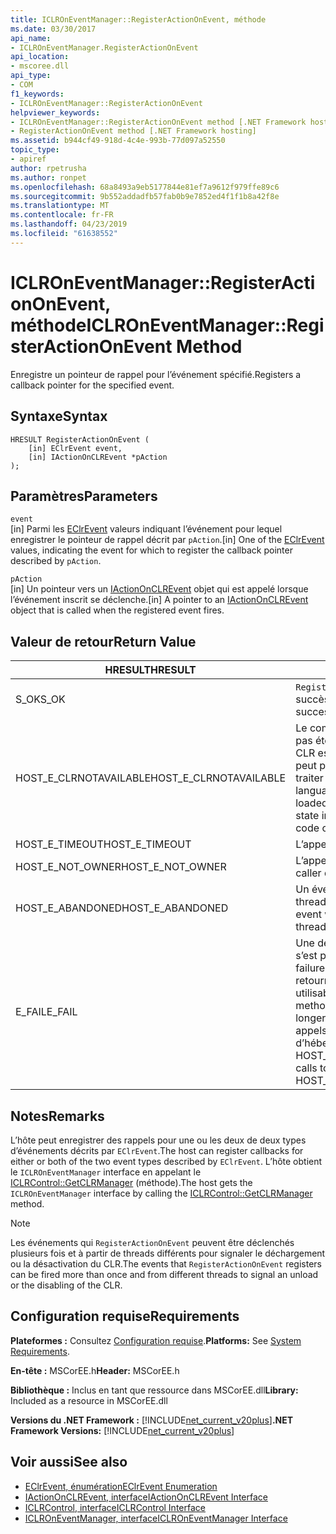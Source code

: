 ```yaml
---
title: ICLROnEventManager::RegisterActionOnEvent, méthode
ms.date: 03/30/2017
api_name:
- ICLROnEventManager.RegisterActionOnEvent
api_location:
- mscoree.dll
api_type:
- COM
f1_keywords:
- ICLROnEventManager::RegisterActionOnEvent
helpviewer_keywords:
- ICLROnEventManager::RegisterActionOnEvent method [.NET Framework hosting]
- RegisterActionOnEvent method [.NET Framework hosting]
ms.assetid: b944cf49-918d-4c4e-993b-77d097a52550
topic_type:
- apiref
author: rpetrusha
ms.author: ronpet
ms.openlocfilehash: 68a8493a9eb5177844e81ef7a9612f979ffe89c6
ms.sourcegitcommit: 9b552addadfb57fab0b9e7852ed4f1f1b8a42f8e
ms.translationtype: MT
ms.contentlocale: fr-FR
ms.lasthandoff: 04/23/2019
ms.locfileid: "61638552"
---
```

# <a name="iclroneventmanagerregisteractiononevent-method"></a><span data-ttu-id="c9c19-102">ICLROnEventManager::RegisterActionOnEvent, méthode</span><span class="sxs-lookup"><span data-stu-id="c9c19-102">ICLROnEventManager::RegisterActionOnEvent Method</span></span>
<span data-ttu-id="c9c19-103">Enregistre un pointeur de rappel pour l’événement spécifié.</span><span class="sxs-lookup"><span data-stu-id="c9c19-103">Registers a callback pointer for the specified event.</span></span>  
  
## <a name="syntax"></a><span data-ttu-id="c9c19-104">Syntaxe</span><span class="sxs-lookup"><span data-stu-id="c9c19-104">Syntax</span></span>  
  
```  
HRESULT RegisterActionOnEvent (  
    [in] EClrEvent event,  
    [in] IActionOnCLREvent *pAction  
);  
```  
  
## <a name="parameters"></a><span data-ttu-id="c9c19-105">Paramètres</span><span class="sxs-lookup"><span data-stu-id="c9c19-105">Parameters</span></span>  
 `event`  
 <span data-ttu-id="c9c19-106">[in] Parmi les [EClrEvent](../../../../docs/framework/unmanaged-api/hosting/eclrevent-enumeration.md) valeurs indiquant l’événement pour lequel enregistrer le pointeur de rappel décrit par `pAction`.</span><span class="sxs-lookup"><span data-stu-id="c9c19-106">[in] One of the [EClrEvent](../../../../docs/framework/unmanaged-api/hosting/eclrevent-enumeration.md) values, indicating the event for which to register the callback pointer described by `pAction`.</span></span>  
  
 `pAction`  
 <span data-ttu-id="c9c19-107">[in] Un pointeur vers un [IActionOnCLREvent](../../../../docs/framework/unmanaged-api/hosting/iactiononclrevent-interface.md) objet qui est appelé lorsque l’événement inscrit se déclenche.</span><span class="sxs-lookup"><span data-stu-id="c9c19-107">[in] A pointer to an [IActionOnCLREvent](../../../../docs/framework/unmanaged-api/hosting/iactiononclrevent-interface.md) object that is called when the registered event fires.</span></span>  
  
## <a name="return-value"></a><span data-ttu-id="c9c19-108">Valeur de retour</span><span class="sxs-lookup"><span data-stu-id="c9c19-108">Return Value</span></span>  
  
|<span data-ttu-id="c9c19-109">HRESULT</span><span class="sxs-lookup"><span data-stu-id="c9c19-109">HRESULT</span></span>|<span data-ttu-id="c9c19-110">Description</span><span class="sxs-lookup"><span data-stu-id="c9c19-110">Description</span></span>|  
|-------------|-----------------|  
|<span data-ttu-id="c9c19-111">S_OK</span><span class="sxs-lookup"><span data-stu-id="c9c19-111">S_OK</span></span>|<span data-ttu-id="c9c19-112">`RegisterActionOnEvent` retourné avec succès.</span><span class="sxs-lookup"><span data-stu-id="c9c19-112">`RegisterActionOnEvent` returned successfully.</span></span>|  
|<span data-ttu-id="c9c19-113">HOST_E_CLRNOTAVAILABLE</span><span class="sxs-lookup"><span data-stu-id="c9c19-113">HOST_E_CLRNOTAVAILABLE</span></span>|<span data-ttu-id="c9c19-114">Le common language runtime (CLR) n’a pas été chargé dans un processus ou le CLR est dans un état dans lequel il ne peut pas exécuter le code managé ou traiter l’appel avec succès.</span><span class="sxs-lookup"><span data-stu-id="c9c19-114">The common language runtime (CLR) has not been loaded into a process, or the CLR is in a state in which it cannot run managed code or process the call successfully.</span></span>|  
|<span data-ttu-id="c9c19-115">HOST_E_TIMEOUT</span><span class="sxs-lookup"><span data-stu-id="c9c19-115">HOST_E_TIMEOUT</span></span>|<span data-ttu-id="c9c19-116">L’appel a expiré.</span><span class="sxs-lookup"><span data-stu-id="c9c19-116">The call timed out.</span></span>|  
|<span data-ttu-id="c9c19-117">HOST_E_NOT_OWNER</span><span class="sxs-lookup"><span data-stu-id="c9c19-117">HOST_E_NOT_OWNER</span></span>|<span data-ttu-id="c9c19-118">L’appelant ne possède pas le verrou.</span><span class="sxs-lookup"><span data-stu-id="c9c19-118">The caller does not own the lock.</span></span>|  
|<span data-ttu-id="c9c19-119">HOST_E_ABANDONED</span><span class="sxs-lookup"><span data-stu-id="c9c19-119">HOST_E_ABANDONED</span></span>|<span data-ttu-id="c9c19-120">Un événement a été annulé alors qu’un thread bloqué ou Fibre l’attendait.</span><span class="sxs-lookup"><span data-stu-id="c9c19-120">An event was canceled while a blocked thread or fiber was waiting on it.</span></span>|  
|<span data-ttu-id="c9c19-121">E_FAIL</span><span class="sxs-lookup"><span data-stu-id="c9c19-121">E_FAIL</span></span>|<span data-ttu-id="c9c19-122">Une défaillance catastrophique inconnue s’est produite.</span><span class="sxs-lookup"><span data-stu-id="c9c19-122">An unknown catastrophic failure occurred.</span></span> <span data-ttu-id="c9c19-123">Une fois une méthode retourne E_FAIL, le CLR n’est plus utilisable au sein du processus.</span><span class="sxs-lookup"><span data-stu-id="c9c19-123">After a method returns E_FAIL, the CLR is no longer usable within the process.</span></span> <span data-ttu-id="c9c19-124">Les appels suivants aux méthodes d’hébergement retournent HOST_E_CLRNOTAVAILABLE.</span><span class="sxs-lookup"><span data-stu-id="c9c19-124">Subsequent calls to hosting methods return HOST_E_CLRNOTAVAILABLE.</span></span>|  
  
## <a name="remarks"></a><span data-ttu-id="c9c19-125">Notes</span><span class="sxs-lookup"><span data-stu-id="c9c19-125">Remarks</span></span>  
 <span data-ttu-id="c9c19-126">L’hôte peut enregistrer des rappels pour une ou les deux de deux types d’événements décrits par `EClrEvent`.</span><span class="sxs-lookup"><span data-stu-id="c9c19-126">The host can register callbacks for either or both of the two event types described by `EClrEvent`.</span></span> <span data-ttu-id="c9c19-127">L’hôte obtient le `ICLROnEventManager` interface en appelant le [ICLRControl::GetCLRManager](../../../../docs/framework/unmanaged-api/hosting/iclrcontrol-getclrmanager-method.md) (méthode).</span><span class="sxs-lookup"><span data-stu-id="c9c19-127">The host gets the `ICLROnEventManager` interface by calling the [ICLRControl::GetCLRManager](../../../../docs/framework/unmanaged-api/hosting/iclrcontrol-getclrmanager-method.md) method.</span></span>  
  
> [!NOTE]
>  <span data-ttu-id="c9c19-128">Les événements qui `RegisterActionOnEvent` peuvent être déclenchés plusieurs fois et à partir de threads différents pour signaler le déchargement ou la désactivation du CLR.</span><span class="sxs-lookup"><span data-stu-id="c9c19-128">The events that `RegisterActionOnEvent` registers can be fired more than once and from different threads to signal an unload or the disabling of the CLR.</span></span>  
  
## <a name="requirements"></a><span data-ttu-id="c9c19-129">Configuration requise</span><span class="sxs-lookup"><span data-stu-id="c9c19-129">Requirements</span></span>  
 <span data-ttu-id="c9c19-130">**Plateformes :** Consultez [Configuration requise](../../../../docs/framework/get-started/system-requirements.md).</span><span class="sxs-lookup"><span data-stu-id="c9c19-130">**Platforms:** See [System Requirements](../../../../docs/framework/get-started/system-requirements.md).</span></span>  
  
 <span data-ttu-id="c9c19-131">**En-tête :** MSCorEE.h</span><span class="sxs-lookup"><span data-stu-id="c9c19-131">**Header:** MSCorEE.h</span></span>  
  
 <span data-ttu-id="c9c19-132">**Bibliothèque :** Inclus en tant que ressource dans MSCorEE.dll</span><span class="sxs-lookup"><span data-stu-id="c9c19-132">**Library:** Included as a resource in MSCorEE.dll</span></span>  
  
 <span data-ttu-id="c9c19-133">**Versions du .NET Framework :** [!INCLUDE[net_current_v20plus](../../../../includes/net-current-v20plus-md.md)]</span><span class="sxs-lookup"><span data-stu-id="c9c19-133">**.NET Framework Versions:** [!INCLUDE[net_current_v20plus](../../../../includes/net-current-v20plus-md.md)]</span></span>  
  
## <a name="see-also"></a><span data-ttu-id="c9c19-134">Voir aussi</span><span class="sxs-lookup"><span data-stu-id="c9c19-134">See also</span></span>

- [<span data-ttu-id="c9c19-135">EClrEvent, énumération</span><span class="sxs-lookup"><span data-stu-id="c9c19-135">EClrEvent Enumeration</span></span>](../../../../docs/framework/unmanaged-api/hosting/eclrevent-enumeration.md)
- [<span data-ttu-id="c9c19-136">IActionOnCLREvent, interface</span><span class="sxs-lookup"><span data-stu-id="c9c19-136">IActionOnCLREvent Interface</span></span>](../../../../docs/framework/unmanaged-api/hosting/iactiononclrevent-interface.md)
- [<span data-ttu-id="c9c19-137">ICLRControl, interface</span><span class="sxs-lookup"><span data-stu-id="c9c19-137">ICLRControl Interface</span></span>](../../../../docs/framework/unmanaged-api/hosting/iclrcontrol-interface.md)
- [<span data-ttu-id="c9c19-138">ICLROnEventManager, interface</span><span class="sxs-lookup"><span data-stu-id="c9c19-138">ICLROnEventManager Interface</span></span>](../../../../docs/framework/unmanaged-api/hosting/iclroneventmanager-interface.md)
